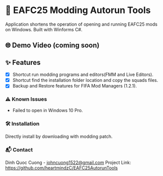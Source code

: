 # 🚀 EAFC25 Modding Autorun Tools
Application shortens the operation of opening and running EAFC25 mods on Windows. Built with Winforms C#.

## 🌐 Demo Video (coming soon)

## ✨ Features
- [x] Shortcut run modding programs and editors(FMM and Live Editors).
- [x] Shortcut find the installation folder location and copy the squads files.
- [x] Backup and Restore features for FIFA Mod Managers (1.2.1).
      
### ⚠️ Known Issues
- Failed to open in Windows 10 Pro.

### 🛠️ Installation
Directly install by downloading with modding patch.

### 📬 Contact
Dinh Quoc Cuong - johncuong1522@gmail.com
Project Link: https://github.com/heartmindzC/EAFC25AutorunTools

